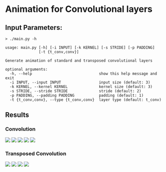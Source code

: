 # Animation for Convolutional layers
## Input Parameters:
```
> ./main.py -h

usage: main.py [-h] [-i INPUT] [-k KERNEL] [-s STRIDE] [-p PADDING]
               [-t {t_conv,conv}]

Generate animation of standard and transposed convolutional layers

optional arguments:
  -h, --help                              show this help message and exit
  -i INPUT, --input INPUT                 input size (default: 3)
  -k KERNEL, --kernel KERNEL              kernel size (default: 3)
  -s STRIDE, --stride STRIDE              stride (default: 2)
  -p PADDING, --padding PADDING           padding (default: 1)
  -t {t_conv,conv}, --type {t_conv,conv}  layer type (default: t_conv)
```

## Results
### Convolution
![](gifs/conv_S1P0.gif)
![](gifs/conv_S1P1.gif)
![](gifs/conv_S2P0.gif)
![](gifs/conv_S2P3.gif)
![](gifs/conv_S3P2.gif)

### Transposed Convolution
![](gifs/transposed_conv_S1P0.gif)
![](gifs/transposed_conv_S1P1.gif)
![](gifs/transposed_conv_S2P0.gif)
![](gifs/transposed_conv_S2P1.gif)
